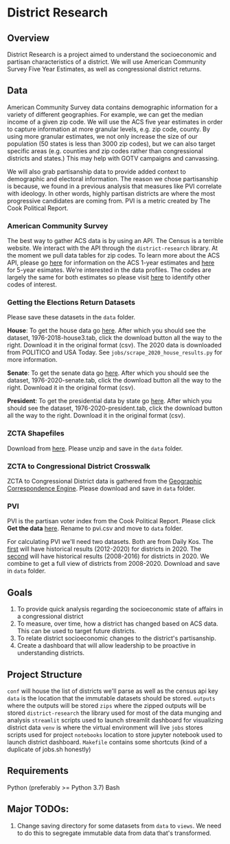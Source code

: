 # District Research

## Overview

District Research is a project aimed to understand the socioeconomic and partisan characteristics of a district. We will use American Community Survey Five Year Estimates, as well as congressional district returns.

## Data

American Community Survey data contains demographic information for a variety of different geographies. For example, we can get the median income of a given zip code. We will use the ACS five year estimates in order to capture information at more granular levels, e.g. zip code, county. By using more granular estimates, we not only increase the size of our population (50 states is less than 3000 zip codes), but we can also target specific areas (e.g. counties and zip codes rather than congressional districts and states.) This may help with GOTV campaigns and canvassing. 

We will also grab partisanship data to provide added context to demographic and electoral information. The reason we chose partisanship is because, we found in a previous analysis that measures like PVI correlate with ideology. In other words, highly partisan districts are where the most progressive candidates are coming from. PVI is a metric created by The Cook Political Report.

### American Community Survey

The best way to gather ACS data is by using an API. The Census is a terrible website. We interact with the API through the `district-research` library. At the moment we pull data tables for zip codes. To learn more about the ACS API, please go [here](https://www.census.gov/data/developers/data-sets/acs-1year.html) for information on the ACS 1-year estimates and [here](https://www.census.gov/data/developers/data-sets/acs-5year.html) for 5-year esimates. We're interested in the data profiles. The codes are largely the same for both estimates so please visit [here](https://api.census.gov/data/2019/acs/acs5/variables.html) to identify other codes of interest.

### Getting the Elections Return Datasets

Please save these datasets in the `data` folder.

**House**: To get the house data go [here](https://dataverse.harvard.edu/dataset.xhtml?persistentId=doi:10.7910/DVN/IG0UN2). After which you should see the dataset, 1976-2018-house3.tab, click the download button all the way to the right. Download it in the original format (csv). The 2020 data is downloaded from POLITICO and USA Today. See `jobs/scrape_2020_house_results.py` for more information.

**Senate**: To get the senate data go [here](https://dataverse.harvard.edu/dataset.xhtml?persistentId=doi:10.7910/DVN/PEJ5QU). After which you should see the dataset, 1976-2020-senate.tab, click the download button all the way to the right. Download it in the original format (csv). 

**President**: To get the presidential data by state go [here](https://dataverse.harvard.edu/dataset.xhtml?persistentId=doi:10.7910/DVN/42MVDX). After which you should see the dataset, 1976-2020-president.tab, click the download button all the way to the right. Download it in the original format (csv).

### ZCTA Shapefiles

Download from [here](https://www2.census.gov/geo/tiger/TIGER2019/ZCTA5/). Please unzip and save in the `data` folder.

### ZCTA to Congressional District Crosswalk

ZCTA to Congressional District data is gathered from the [Geographic Correspondence Engine](https://mcdc.missouri.edu/applications/geocorr2018.html). Please download and save in `data` folder.

### PVI

PVI is the partisan voter index from the Cook Political Report. Please click **Get the data** [here](https://cookpolitical.com/pvi-map-and-district-list). Rename to pvi.csv and move to `data` folder.

For calculating PVI we'll need two datasets. Both are from Daily Kos. The [first](https://docs.google.com/spreadsheets/d/1XbUXnI9OyfAuhP5P3vWtMuGc5UJlrhXbzZo3AwMuHtk/edit#gid=0) will have historical results (2012-2020) for districts in 2020. The [second](https://docs.google.com/spreadsheets/d/1whYBonfwlgTGnYl7U_IH31G0JNYQ9QBIjDfqkZHkW-0/edit#gid=0) will have historical results (2008-2016) for districts in 2020. We combine to get a full view of districts from 2008-2020. Download and save in `data` folder.

## Goals

1. To provide quick analysis regarding the socioeconomic state of affairs in a congressional district
2. To measure, over time, how a district has changed based on ACS data. This can be used to target future districts.
3. To relate district socioeconomic changes to the district's partisanship.
4. Create a dashboard that will allow leadership to be proactive in understanding districts.

## Project Structure

`conf` will house the list of districts we'll parse as well as the census api key
`data` is the location that the immutable datasets should be stored.
`outputs` where the outputs will be stored
`zips` where the zipped outputs will be stored
`district-research` the library used for most of the data munging and analysis
`streamlit` scripts used to launch streamlit dashboard for visualizing district data
`venv` is where the virtual environment will live
`jobs` stores scripts used for project
`notebooks` location to store jupyter notebook used to launch district dashboard.
`Makefile` contains some shortcuts (kind of a duplicate of jobs.sh honestly)

## Requirements

Python (preferably >= Python 3.7)
Bash

## Major TODOs:

1. Change saving directory for some datasets from `data` to `views`. We need to do this to segregate immutable data from data that's transformed. 